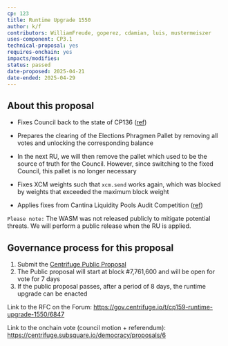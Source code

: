 ```yaml
---
cp: 123
title: Runtime Upgrade 1550
author: k/f
contributors: WilliamFreude, goperez, cdamian, luis, mustermeiszer  
uses-component: CP3.1
technical-proposal: yes
requires-onchain: yes
impacts/modifies: 
status: passed
date-proposed: 2025-04-21
date-ended: 2025-04-29
---
```


## About this proposal

* Fixes Council back to the state of CP136 ([ref](https://gov.centrifuge.io/t/cp136-resetting-the-centrifuge-council/6648))

* Prepares the clearing of the Elections Phragmen Pallet by removing all votes and unlocking the corresponding balance
* In the next RU, we will then remove the pallet which used to be the source of truth for the Council. However, since switching to the fixed Council, this pallet is no longer necessary
* Fixes XCM weights such that `xcm.send` works again, which was blocked by weights that exceeded the maximum block weight
* Applies fixes from Cantina Liquidity Pools Audit Competition ([ref](https://cantina.xyz/competitions/a0a58a8b-247e-4203-b3cb-476ded9d5515))


 ```Please note:```
The WASM was not released publicly to mitigate potential threats. We will perform a public release when the RU is applied.

  
## Governance process for this proposal

1. Submit the [Centrifuge Public Proposal](https://centrifuge.subsquare.io/democracy/proposals/6) 
2. The Public proposal will start at block #7,761,600 and will be open for vote for 7 days
3. If the public proposal passes, after a period of 8 days, the runtime upgrade can be enacted

Link to the RFC on the Forum: https://gov.centrifuge.io/t/cp159-runtime-upgrade-1550/6847

Link to the onchain vote (council motion + referendum): https://centrifuge.subsquare.io/democracy/proposals/6